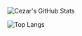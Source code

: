 ![Cezar's GitHub Stats](https://github-readme-stats.vercel.app/api?username=usernein&show_icons=true&include_all_commits=true&theme=tokyonight)

![Top Langs](https://github-readme-stats.vercel.app/api/top-langs/?username=usernein&layout=compact&theme=tokyonight&hide=html,css)
